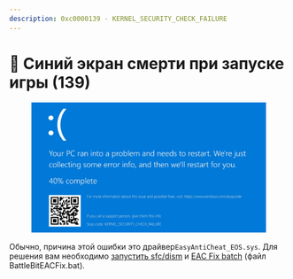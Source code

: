 ```yaml
---
description: 0xc0000139 - KERNEL_SECURITY_CHECK_FAILURE
---
```


# 🔘 Синий экран смерти при запуске игры (139)

<figure><img src="../.gitbook/assets/bsod139.png" alt=""><figcaption></figcaption></figure>

Обычно, причина этой ошибки это драйвер`EasyAntiCheat_EOS.sys`. Для решения вам необходимо [запустить sfc/dism](../other/running-sfc-dism.md) и [EAC Fix batch](https://github.com/livingflore/BattleBitEACFix/releases) (файл BattleBitEACFix.bat).
